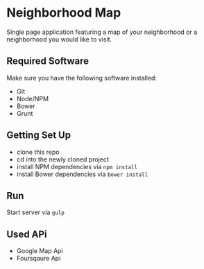 # Neighborhood Map

Single page application featuring a map of your neighborhood or a neighborhood you would like to visit. 

## Required Software

Make sure you have the following software installed:

* Git
* Node/NPM
* Bower
* Grunt

## Getting Set Up

* clone this repo
* cd into the newly cloned project
* install NPM dependencies via `npm install`
* install Bower dependencies via `bower install`

## Run

Start server via `gulp`

## Used APi

* Google Map Api
* Foursqaure Api